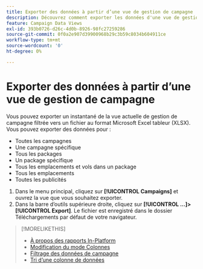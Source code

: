 ```yaml
---
title: Exporter des données à partir d’une vue de gestion de campagne
description: Découvrez comment exporter les données d'une vue de gestion de campagne de n'importe quel type vers un fichier de feuille de calcul.
feature: Campaign Data Views
exl-id: 393b0726-d26c-4d0b-8926-98fc27259286
source-git-commit: 0f0a2e907d39900968b29c3b59c8034b604911ce
workflow-type: tm+mt
source-wordcount: '0'
ht-degree: 0%

---
```


# Exporter des données à partir d’une vue de gestion de campagne

Vous pouvez exporter un instantané de la vue actuelle de gestion de campagne filtrée vers un fichier au format Microsoft Excel tableur (XLSX). Vous pouvez exporter des données pour :

* Toutes les campagnes
* Une campagne spécifique
* Tous les packages
* Un package spécifique
* Tous les emplacements et vols dans un package
* Tous les emplacements
* Toutes les publicités

1. Dans le menu principal, cliquez sur **[!UICONTROL Campaigns]** et ouvrez la vue que vous souhaitez exporter.
1. Dans la barre d’outils supérieure droite, cliquez sur **[!UICONTROL ...]>[!UICONTROL Export]**.
Le fichier est enregistré dans le dossier Téléchargements par défaut de votre navigateur.

>[!MORELIKETHIS]
>
>* [À propos des rapports In-Platform](campaign-reports-about.md)
>* [Modification du mode Colonnes](column-view-change.md)
>* [Filtrage des données de campagne](campaign-data-filter.md)
>* [Tri d’une colonne de données](campaign-data-sort.md)

